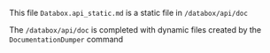 This file `Databox.api_static.md` is a static file in `/databox/api/doc`

The `/databox/api/doc` is completed with
dynamic files created by the `DocumentationDumper` command
